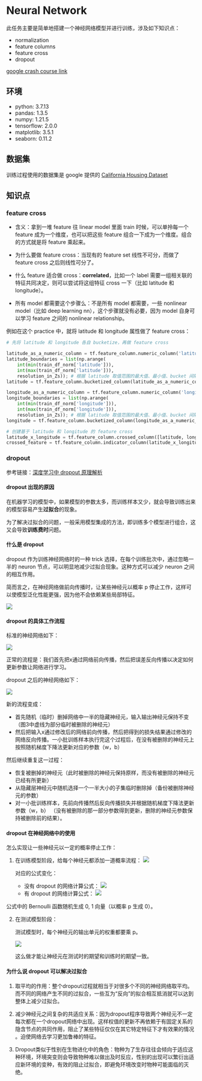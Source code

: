 # Neural Network

此任务主要是简单地搭建一个神经网络模型并进行训练，涉及如下知识点：
- normalization
- feature columns
- feature cross
- dropout

[google crash course link](https://developers.google.com/machine-learning/crash-course/introduction-to-neural-networks/programming-exercise?hl=zh-cn)

## 环境

- python: 3.7.13
- pandas: 1.3.5
- numpy: 1.21.5
- tensorflow: 2.0.0
- matplotlib: 3.5.1
- seaborn: 0.11.2

## 数据集

训练过程使用的数据集是 google 提供的 [California Housing Dataset](https://developers.google.com/machine-learning/crash-course/california-housing-data-description)

## 知识点

### feature cross

- 含义：拿到一堆 feature 往 linear model 里面 train 时候，可以单拎每一个 feature 成为一个维度，也可以把这些 feature 组合一下成为一个维度。组合的方式就是将 feature 乘起来。

- 为什么要做 feature cross：当现有的 feature set 线性不可分，而做了 feature cross 之后则线性可分了。

- 什么 feature 适合做 cross：**correlated**，比如一个 label 需要一组相关联的特征共同决定，则可以尝试将这组特征 cross 一下（比如 latitude 和 longitude）。

- 所有 model 都需要这个步骤么：不是所有 model 都需要，一些 nonlinear model（比如 deep learning nn），这个步骤就没有必要，因为 model 自身可以学习 feature 之间的 nonlinear relationship。

例如在这个 practice 中，就将 latitude 和 longitude 属性做了 feature cross：
```python
# 先将 latitude 和 longitude 各自 bucketize，再做 feature cross

latitude_as_a_numeric_column = tf.feature_column.numeric_column('latitude'); # 创建新的 feature_column
latitude_boundaries = list(np.arange(
    int(min(train_df_norm['latitude'])),
    int(max(train_df_norm['latitude'])),
    resolution_in_Zs)); # 根据 latitude 取值范围的最大值、最小值、bucket 间隔划分 latitude 的 boundaries
latitude = tf.feature_column.bucketized_column(latitude_as_a_numeric_column, latitude_boundaries); # bucketize 之后的 feature_column

longitude_as_a_numeric_column = tf.feature_column.numeric_column('longitude'); # 创建新的 feature_column
longitude_boundaries = list(np.arange(
    int(min(train_df_norm['longitude'])),
    int(max(train_df_norm['longitude'])),
    resolution_in_Zs)); # 根据 latitude 取值范围的最大值、最小值、bucket 间隔划分 latitude 的 boundaries
longitude = tf.feature_column.bucketized_column(longitude_as_a_numeric_column, longitude_boundaries); # bucketize 之后的 feature_column

# 创建基于 latitude 和 longitude 的 feature cross
latitude_x_longitude = tf.feature_column.crossed_column([latitude, longitude], hash_bucket_size = 100);
crossed_feature = tf.feature_column.indicator_column(latitude_x_longitude);
```

### dropout

参考链接：[深度学习中 dropout 原理解析](https://zhuanlan.zhihu.com/p/38200980)

#### dropout 出现的原因

在机器学习的模型中，如果模型的参数太多，而训练样本又少，就会导致训练出来的模型容易产生**过拟合**的现象。

为了解决过拟合的问题，一般采用模型集成的方法，即训练多个模型进行组合，这又会导致**训练费时**问题。


#### 什么是 dropout

dropout 作为训练神经网络时的一种 trick 选择，在每个训练批次中，通过忽略一半的 neuron 节点，可以明显地减少过拟合现象。这种方式可以减少 neuron 之间的相互作用。

简而言之，在神经网络做前向传播时，让某些神经元以概率 p 停止工作，这样可以使模型泛化性能更强，因为他不会依赖某些局部特征。

![](https://pic2.zhimg.com/80/v2-5530bdc5d49f9e261975521f8afd35e9_1440w.jpg)

#### dropout 的具体工作流程

标准的神经网络如下：

![](https://pic3.zhimg.com/80/v2-a7b5591feb14da95d29103913b61265a_1440w.jpg)

正常的流程是：我们首先把x通过网络前向传播，然后把误差反向传播以决定如何更新参数让网络进行学习。

dropout 之后的神经网络如下：

![](https://pic3.zhimg.com/80/v2-24f1ffc4ef118948501eb713685c068a_1440w.jpg)

新的流程变成：
- 首先随机（临时）删掉网络中一半的隐藏神经元，输入输出神经元保持不变（图3中虚线为部分临时被删除的神经元）
- 然后把输入x通过修改后的网络前向传播，然后把得到的损失结果通过修改的网络反向传播。一小批训练样本执行完这个过程后，在没有被删除的神经元上按照随机梯度下降法更新对应的参数（w，b）

然后继续重复这一过程：
- 恢复被删掉的神经元（此时被删除的神经元保持原样，而没有被删除的神经元已经有所更新）
- 从隐藏层神经元中随机选择一个一半大小的子集临时删除掉（备份被删除神经元的参数）
- 对一小批训练样本，先前向传播然后反向传播损失并根据随机梯度下降法更新参数（w，b） （没有被删除的那一部分参数得到更新，删除的神经元参数保持被删除前的结果）。

#### dropout 在神经网络中的使用

怎么实现让一些神经元以一定的概率停止工作：

1. 在训练模型阶段，给每个神经元都添加一道概率流程：
![](https://pic3.zhimg.com/80/v2-543a000fcfe9778cd64c898c01743aae_1440w.jpg)

    对应的公式变化：
    - 没有 dropout 的网络计算公式：
    ![](https://pic1.zhimg.com/80/v2-11fd2a086d59490cf8121d90c4ec4e68_1440w.jpg)
    - 有 dropout 的网络计算公式：
    ![](https://pic4.zhimg.com/80/v2-61933b0548270880aa5d5497ede5b383_1440w.jpg)

公式中的 Bernoulli 函数随机生成 0, 1 向量（以概率 p 生成 0）。

2. 在测试模型阶段：

    测试模型时，每个神经元的输出单元的权重都要乘 p。

    ![](https://pic4.zhimg.com/80/v2-335782876686a248b51ff739c7e9b1ff_1440w.jpg)

    这么做才能让神经元在测试时的期望和训练时的期望一致。

#### 为什么说 dropout 可以解决过拟合

1. 取平均的作用：整个dropout过程就相当于对很多个不同的神经网络取平均。而不同的网络产生不同的过拟合，一些互为“反向”的拟合相互抵消就可以达到整体上减少过拟合。

2. 减少神经元之间复杂的共适应关系：因为dropout程序导致两个神经元不一定每次都在一个dropout网络中出现。这样权值的更新不再依赖于有固定关系的隐含节点的共同作用，阻止了某些特征仅仅在其它特定特征下才有效果的情况 。迫使网络去学习更加鲁棒的特征。

3. Dropout类似于性别在生物进化中的角色：物种为了生存往往会倾向于适应这种环境，环境突变则会导致物种难以做出及时反应，性别的出现可以繁衍出适应新环境的变种，有效的阻止过拟合，即避免环境改变时物种可能面临的灭绝。




